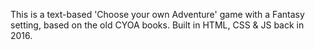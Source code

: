 This is a text-based 'Choose your own Adventure' game with a Fantasy setting, based on the old CYOA books. Built in HTML, CSS & JS back in 2016.

